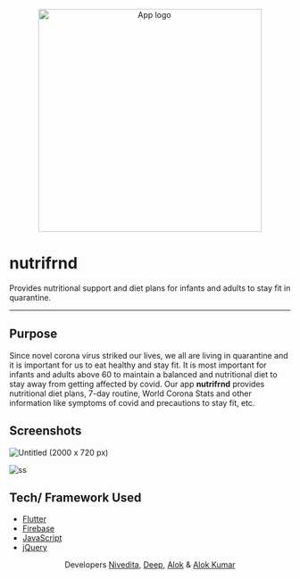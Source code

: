 <p align="center">
  <img style="border-width: 0" width="400" height="400" src="https://user-images.githubusercontent.com/53803245/109621486-08865e80-7b61-11eb-8546-746c1c794b53.png" alt=" App logo">
</p>

# nutrifrnd

Provides nutritional support and diet plans for infants and adults to stay fit in quarantine.

---

## Purpose
Since novel corona virus striked our lives, we all are living in quarantine and it is important for us to eat healthy and stay fit. It is most important for infants and adults above 60 to maintain a balanced and nutritional diet to stay away from getting affected by covid. Our app **nutrifrnd** provides nutritional diet plans, 7-day routine, World Corona Stats and other information like symptoms of covid and precautions to stay fit, etc.

## Screenshots
![Untitled (2000 x 720 px)](https://user-images.githubusercontent.com/56059682/150101170-cce82c71-0f03-40da-b412-c13b5c0b8d4c.jpg)

![ss](https://user-images.githubusercontent.com/53803245/109620579-0cfe4780-7b60-11eb-9e8d-a88a70cb71ae.jpg)

## Tech/ Framework Used
- [Flutter](https://flutter.dev/)
- [Firebase](https://firebase.google.com/)
- [JavaScript](https://www.javascript.com/)
- [jQuery](https://jquery.com/)

<p align="center">Developers <a href="https://github.com/Nivedita-coder">Nivedita</a>, <a href="https://github.com/deepdhar">Deep</a>, <a href="https://github.com/alokkumax">Alok</a> & <a href="https://github.com/ALOKARYAN51">Alok Kumar</a></p>
